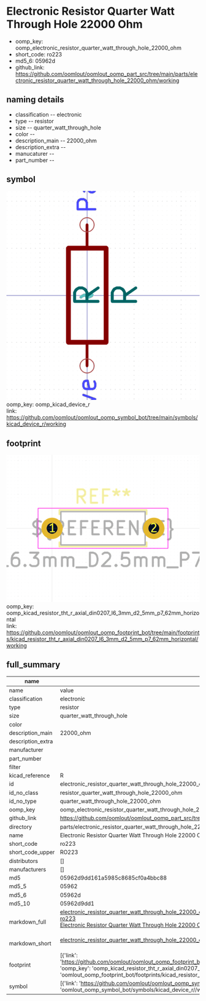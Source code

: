 # Electronic Resistor Quarter Watt Through Hole 22000 Ohm

  
* oomp_key: oomp_electronic_resistor_quarter_watt_through_hole_22000_ohm 
* short_code: ro223
* md5_6: 05962d  
* github_link: https://github.com/oomlout/oomlout_oomp_part_src/tree/main/parts/electronic_resistor_quarter_watt_through_hole_22000_ohm/working  
## naming details
* classification -- electronic
* type -- resistor
* size -- quarter_watt_through_hole
* color -- 
* description_main -- 22000_ohm
* description_extra -- 
* manucaturer -- 
* part_number -- 



## symbol

![](symbol/0/working/working_600.png)  
oomp_key: oomp_kicad_device_r  
link: https://github.com/oomlout/oomlout_oomp_symbol_bot/tree/main/symbols/kicad_device_r/working  

## footprint

![](footprint/0/working/working_600.png)  
oomp_key: oomp_kicad_resistor_tht_r_axial_din0207_l6_3mm_d2_5mm_p7_62mm_horizontal  
link: https://github.com/oomlout/oomlout_oomp_footprint_bot/tree/main/footprints/kicad_resistor_tht_r_axial_din0207_l6_3mm_d2_5mm_p7_62mm_horizontal/working  

## full_summary
| name | value | 
| --- | --- | 
| name | value | 
| classification | electronic | 
| type | resistor | 
| size | quarter_watt_through_hole | 
| color |  | 
| description_main | 22000_ohm | 
| description_extra |  | 
| manufacturer |  | 
| part_number |  | 
| filter |  | 
| kicad_reference | R | 
| id | electronic_resistor_quarter_watt_through_hole_22000_ohm | 
| id_no_class | resistor_quarter_watt_through_hole_22000_ohm | 
| id_no_type | quarter_watt_through_hole_22000_ohm | 
| oomp_key | oomp_electronic_resistor_quarter_watt_through_hole_22000_ohm | 
| github_link | https://github.com/oomlout/oomlout_oomp_part_src/tree/main/parts/electronic_resistor_quarter_watt_through_hole_22000_ohm/working | 
| directory | parts/electronic_resistor_quarter_watt_through_hole_22000_ohm | 
| name | Electronic Resistor Quarter Watt Through Hole 22000 Ohm | 
| short_code | ro223 | 
| short_code_upper | RO223 | 
| distributors | [] | 
| manufacturers | [] | 
| md5 | 05962d9dd161a5985c8685cf0a4bbc88 | 
| md5_5 | 05962 | 
| md5_6 | 05962d | 
| md5_10 | 05962d9dd1 | 
| markdown_full | [electronic_resistor_quarter_watt_through_hole_22000_ohm](https://github.com/oomlout/oomlout_oomp_part_src/tree/main/parts/electronic_resistor_quarter_watt_through_hole_22000_ohm/working)<br>[ro223](https://github.com/oomlout/oomlout_oomp_part_src/tree/main/parts/electronic_resistor_quarter_watt_through_hole_22000_ohm/working)<br>[Electronic Resistor Quarter Watt Through Hole 22000 Ohm](https://github.com/oomlout/oomlout_oomp_part_src/tree/main/parts/electronic_resistor_quarter_watt_through_hole_22000_ohm/working)<br><br> | 
| markdown_short | [electronic_resistor_quarter_watt_through_hole_22000_ohm](https://github.com/oomlout/oomlout_oomp_part_src/tree/main/parts/electronic_resistor_quarter_watt_through_hole_22000_ohm/working)<br><br> | 
| footprint | [{'link': 'https://github.com/oomlout/oomlout_oomp_footprint_bot/tree/main/foootprntss/kicad_resistor_tht_r_axial_din0207_l6_3mm_d2_5mm_p7_62mm_horizontal', 'oomp_key': 'oomp_kicad_resistor_tht_r_axial_din0207_l6_3mm_d2_5mm_p7_62mm_horizontal', 'directory': 'oomlout_oomp_footprint_bot/footprints/kicad_resistor_tht_r_axial_din0207_l6_3mm_d2_5mm_p7_62mm_horizontal//working/working.kicad_mod'}] | 
| symbol | [{'link': 'https://github.com/oomlout/oomlout_oomp_symbol_bot/tree/main/symbols/kicad_device_r', 'oomp_key': 'oomp_kicad_device_r', 'directory': 'oomlout_oomp_symbol_bot/symbols/kicad_device_r//working/working.kicad_sym'}] | 
